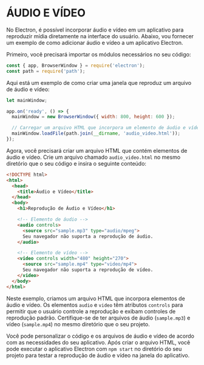 # ÁUDIO E VÍDEO
No Electron, é possível incorporar áudio e vídeo em um aplicativo para reproduzir mídia diretamente na interface do usuário. Abaixo, vou fornecer um exemplo de como adicionar áudio e vídeo a um aplicativo Electron.

Primeiro, você precisará importar os módulos necessários no seu código:

```javascript
const { app, BrowserWindow } = require('electron');
const path = require('path');
```

Aqui está um exemplo de como criar uma janela que reproduz um arquivo de áudio e vídeo:

```javascript
let mainWindow;

app.on('ready', () => {
  mainWindow = new BrowserWindow({ width: 800, height: 600 });

  // Carregar um arquivo HTML que incorpora um elemento de áudio e vídeo
  mainWindow.loadFile(path.join(__dirname, 'audio_video.html'));
});
```

Agora, você precisará criar um arquivo HTML que contém elementos de áudio e vídeo. Crie um arquivo chamado `audio_video.html` no mesmo diretório que o seu código e insira o seguinte conteúdo:

```html
<!DOCTYPE html>
<html>
  <head>
    <title>Áudio e Vídeo</title>
  </head>
  <body>
    <h1>Reprodução de Áudio e Vídeo</h1>

    <!-- Elemento de áudio -->
    <audio controls>
      <source src="sample.mp3" type="audio/mpeg">
      Seu navegador não suporta a reprodução de áudio.
    </audio>

    <!-- Elemento de vídeo -->
    <video controls width="480" height="270">
      <source src="sample.mp4" type="video/mp4">
      Seu navegador não suporta a reprodução de vídeo.
    </video>
  </body>
</html>
```

Neste exemplo, criamos um arquivo HTML que incorpora elementos de áudio e vídeo. Os elementos `audio` e `video` têm atributos `controls` para permitir que o usuário controle a reprodução e exibam controles de reprodução padrão. Certifique-se de ter arquivos de áudio (`sample.mp3`) e vídeo (`sample.mp4`) no mesmo diretório que o seu projeto.

Você pode personalizar o código e os arquivos de áudio e vídeo de acordo com as necessidades do seu aplicativo. Após criar o arquivo HTML, você pode executar o aplicativo Electron com `npm start` no diretório do seu projeto para testar a reprodução de áudio e vídeo na janela do aplicativo.
